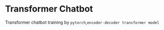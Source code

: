 # Transformer Chatbot
Transformer chatbot training by ```pytorch```,```encoder-decoder transformer model```
